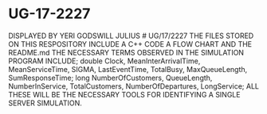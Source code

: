 # UG-17-2227
DISPLAYED BY YERI GODSWILL JULIUS # UG/17/2227 THE FILES STORED ON THIS RESPOSITORY INCLUDE A C++ CODE A FLOW CHART AND THE README.md THE NECESSARY TERMS OBSERVED IN THE SIMULATION PROGRAM INCLUDE; double Clock, MeanInterArrivalTime, MeanServiceTime, SIGMA, LastEventTime, TotalBusy, MaxQueueLength, SumResponseTime; long NumberOfCustomers, QueueLength, NumberInService, TotalCustomers, NumberOfDepartures, LongService; ALL THESE WILL BE THE NECESSARY TOOLS FOR IDENTIFYING A SINGLE SERVER SIMULATION.

